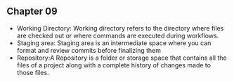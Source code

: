 ## Chapter 09

- Working Directory: Working directory refers to the directory where files are checked out or where commands are executed during workflows.
- Staging area: Staging area is an intermediate space where you can format and review commits before finalizing them
- Repository:A Repository is a folder or storage space that contains all the files of a project along with a complete history of changes made to those files. 